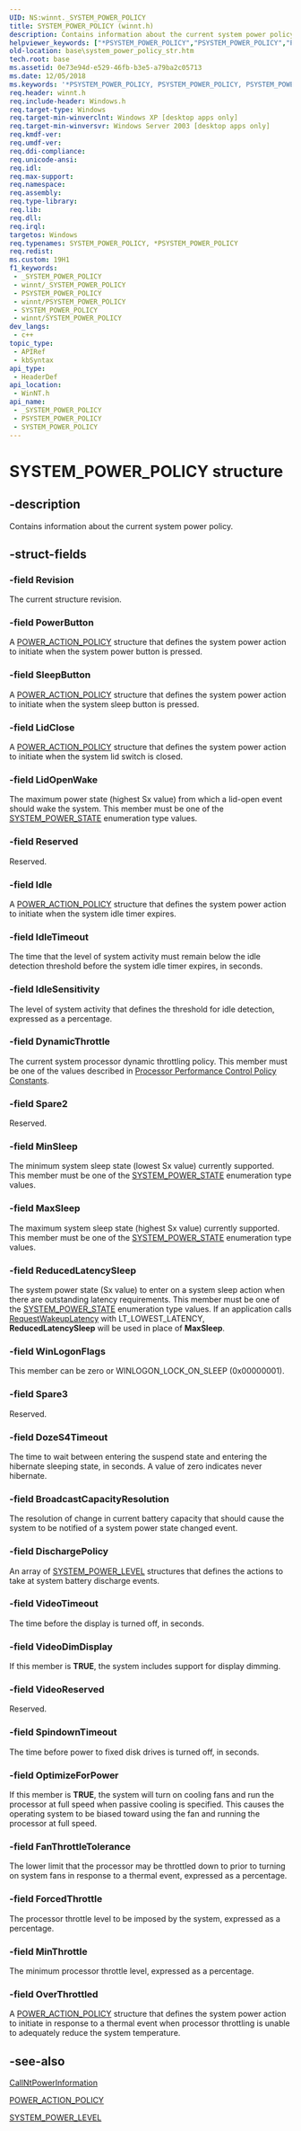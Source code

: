 ```yaml
---
UID: NS:winnt._SYSTEM_POWER_POLICY
title: SYSTEM_POWER_POLICY (winnt.h)
description: Contains information about the current system power policy.
helpviewer_keywords: ["*PSYSTEM_POWER_POLICY","PSYSTEM_POWER_POLICY","PSYSTEM_POWER_POLICY structure pointer","SYSTEM_POWER_POLICY","SYSTEM_POWER_POLICY structure","_SYSTEM_POWER_POLICY","_win32_system_power_policy_str","base.system_power_policy_str","winnt/PSYSTEM_POWER_POLICY","winnt/SYSTEM_POWER_POLICY"]
old-location: base\system_power_policy_str.htm
tech.root: base
ms.assetid: 0e73e94d-e529-46fb-b3e5-a79ba2c05713
ms.date: 12/05/2018
ms.keywords: '*PSYSTEM_POWER_POLICY, PSYSTEM_POWER_POLICY, PSYSTEM_POWER_POLICY structure pointer, SYSTEM_POWER_POLICY, SYSTEM_POWER_POLICY structure, _SYSTEM_POWER_POLICY, _win32_system_power_policy_str, base.system_power_policy_str, winnt/PSYSTEM_POWER_POLICY, winnt/SYSTEM_POWER_POLICY'
req.header: winnt.h
req.include-header: Windows.h
req.target-type: Windows
req.target-min-winverclnt: Windows XP [desktop apps only]
req.target-min-winversvr: Windows Server 2003 [desktop apps only]
req.kmdf-ver: 
req.umdf-ver: 
req.ddi-compliance: 
req.unicode-ansi: 
req.idl: 
req.max-support: 
req.namespace: 
req.assembly: 
req.type-library: 
req.lib: 
req.dll: 
req.irql: 
targetos: Windows
req.typenames: SYSTEM_POWER_POLICY, *PSYSTEM_POWER_POLICY
req.redist: 
ms.custom: 19H1
f1_keywords:
 - _SYSTEM_POWER_POLICY
 - winnt/_SYSTEM_POWER_POLICY
 - PSYSTEM_POWER_POLICY
 - winnt/PSYSTEM_POWER_POLICY
 - SYSTEM_POWER_POLICY
 - winnt/SYSTEM_POWER_POLICY
dev_langs:
 - c++
topic_type:
 - APIRef
 - kbSyntax
api_type:
 - HeaderDef
api_location:
 - WinNT.h
api_name:
 - _SYSTEM_POWER_POLICY
 - PSYSTEM_POWER_POLICY
 - SYSTEM_POWER_POLICY
---
```


# SYSTEM_POWER_POLICY structure


## -description

Contains information about the current system power policy.

## -struct-fields

### -field Revision

The current structure revision.

### -field PowerButton

A 
<a href="/windows/desktop/api/winnt/ns-winnt-power_action_policy">POWER_ACTION_POLICY</a> structure that defines the system power action to initiate when the system power button is pressed.

### -field SleepButton

A 
<a href="/windows/desktop/api/winnt/ns-winnt-power_action_policy">POWER_ACTION_POLICY</a> structure that defines the system power action to initiate when the system sleep button is pressed.

### -field LidClose

A 
<a href="/windows/desktop/api/winnt/ns-winnt-power_action_policy">POWER_ACTION_POLICY</a> structure that defines the system power action to initiate when the system lid switch is closed.

### -field LidOpenWake

The maximum power state (highest Sx value) from which a lid-open event should wake the system. This member must be one of the 
<a href="/windows/desktop/api/winnt/ne-winnt-system_power_state">SYSTEM_POWER_STATE</a> enumeration type values.

### -field Reserved

Reserved.

### -field Idle

A 
<a href="/windows/desktop/api/winnt/ns-winnt-power_action_policy">POWER_ACTION_POLICY</a> structure that defines the system power action to initiate when the system idle timer expires.

### -field IdleTimeout

The time that the level of system activity must remain below the idle detection threshold before the system idle timer expires, in seconds.

### -field IdleSensitivity

The level of system activity that defines the threshold for idle detection, expressed as a percentage.

### -field DynamicThrottle

The current system processor dynamic throttling policy. This member must be one of the values described in 
<a href="/windows/desktop/Power/processor-performance-control-policy-constants">Processor Performance Control Policy Constants</a>.

### -field Spare2

Reserved.

### -field MinSleep

The minimum system sleep state (lowest Sx value) currently supported. This member must be one of the 
<a href="/windows/desktop/api/winnt/ne-winnt-system_power_state">SYSTEM_POWER_STATE</a> enumeration type values.

### -field MaxSleep

The maximum system sleep state (highest Sx value) currently supported. This member must be one of the 
<a href="/windows/desktop/api/winnt/ne-winnt-system_power_state">SYSTEM_POWER_STATE</a> enumeration type values.

### -field ReducedLatencySleep

The system power state (Sx value) to enter on a system sleep action when there are outstanding latency requirements. This member must be one of the 
<a href="/windows/desktop/api/winnt/ne-winnt-system_power_state">SYSTEM_POWER_STATE</a> enumeration type values. If an application calls 
<a href="/windows/desktop/api/winbase/nf-winbase-requestwakeuplatency">RequestWakeupLatency</a> with LT_LOWEST_LATENCY, <b>ReducedLatencySleep</b> will be used in place of <b>MaxSleep</b>.

### -field WinLogonFlags

This member can be zero or WINLOGON_LOCK_ON_SLEEP (0x00000001).

### -field Spare3

Reserved.

### -field DozeS4Timeout

The time to wait between entering the suspend state and entering the hibernate sleeping state, in seconds. A value of zero indicates never hibernate.

### -field BroadcastCapacityResolution

The resolution of change in current battery capacity that should cause the system to be notified of a system power state changed event.

### -field DischargePolicy

An array of 
<a href="/windows/desktop/api/winnt/ns-winnt-system_power_level">SYSTEM_POWER_LEVEL</a> structures that defines the actions to take at system battery discharge events.

### -field VideoTimeout

The time before the display is turned off, in seconds.

### -field VideoDimDisplay

If this member is <b>TRUE</b>, the system includes support for display dimming.

### -field VideoReserved

Reserved.

### -field SpindownTimeout

The time before power to fixed disk drives is turned off, in seconds.

### -field OptimizeForPower

If this member is <b>TRUE</b>, the system will turn on cooling fans and run the processor at full speed when passive cooling is specified. This causes the operating system to be biased toward using the fan and running the processor at full speed.

### -field FanThrottleTolerance

The lower limit that the processor may be throttled down to prior to turning on system fans in response to a thermal event, expressed as a percentage.

### -field ForcedThrottle

The processor throttle level to be imposed by the system, expressed as a percentage.

### -field MinThrottle

The minimum processor throttle level, expressed as a percentage.

### -field OverThrottled

A 
<a href="/windows/desktop/api/winnt/ns-winnt-power_action_policy">POWER_ACTION_POLICY</a> structure that defines the system power action to initiate in response to a thermal event when processor throttling is unable to adequately reduce the system temperature.

## -see-also

<a href="/windows/desktop/api/powerbase/nf-powerbase-callntpowerinformation">CallNtPowerInformation</a>



<a href="/windows/desktop/api/winnt/ns-winnt-power_action_policy">POWER_ACTION_POLICY</a>



<a href="/windows/desktop/api/winnt/ns-winnt-system_power_level">SYSTEM_POWER_LEVEL</a>

